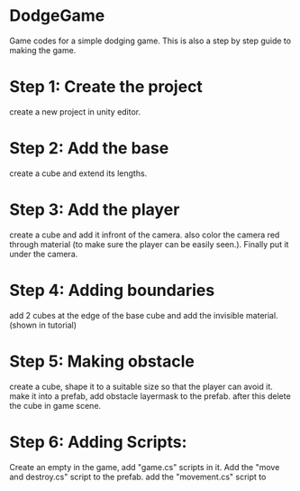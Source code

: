 # DodgeGame
Game codes for a simple dodging game.
This is also a step by step guide to making the game.

# Step 1: Create the project
  create a new project in unity editor.

# Step 2: Add the base
  create a cube and extend its lengths.

# Step 3: Add the player
  create a cube and add it infront of the camera. also color the camera red through material (to make sure the player can be easily seen.). Finally put it under the camera.

# Step 4: Adding boundaries
  add 2 cubes at the edge of the base cube and add the invisible material.(shown in tutorial)

# Step 5: Making obstacle
  create a cube, shape it to a suitable size so that the player can avoid it. make it into a prefab, add obstacle layermask to the prefab. after this delete the cube in game scene.

# Step 6: Adding Scripts:
  Create an empty in the game, add "game.cs" scripts in it. Add the "move and destroy.cs" script to the prefab. add the "movement.cs" script to
